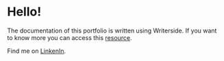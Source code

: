 # Hello!

The documentation of this portfolio is written using Writerside. If you want to know more you can access this [resource](https://sheyko94.github.io/portfolio/).

Find me on [LinkenIn](https://www.linkedin.com/in/ivan-gonzalez-cabral/).
